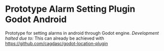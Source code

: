 # Prototype Alarm Setting Plugin Godot Android
Prototype for setting alarms in android through Godot engine. 
*Development halted due to:*
This can already be achieved with https://github.com/cagdasc/godot-location-plugin